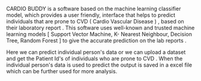 CARDIO BUDDY
is a software based on the machine learning classifier model, which provides a user friendly, interface that helps to predict individuals that are prone to CVD ( Cardio Vascular Disease ) , based on their laboratory report . This software uses well-known and trusted machine learning models [ Support Vector Machine, K- Nearest Neighbour, Decision Tree, Random Forest ] to give the accurate prediction on the lab reports .

Here we can predict individual person's data or we can upload a dataset and get the Patient Id's of individuals who are prone to CVD . When the individual person's data is used to predict the output is saved in a excel file which can be further used for more analysis.
